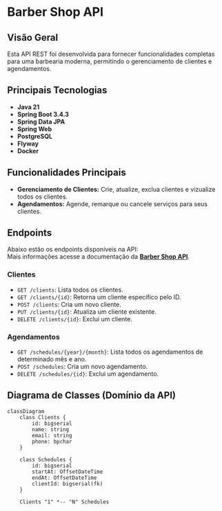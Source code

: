 # Barber Shop API

## Visão Geral

Esta API REST foi desenvolvida para fornecer funcionalidades completas para uma barbearia moderna, permitindo o gerenciamento de clientes e agendamentos.

## Principais Tecnologias
- **Java 21**
- **Spring Boot 3.4.3**
- **Spring Data JPA**
- **Spring Web**
- **PostgreSQL**
- **Flyway**
- **Docker**

## Funcionalidades Principais

* **Gerenciamento de Clientes:** Crie, atualize, exclua clientes e vizualize todos os clientes.
* **Agendamentos:** Agende, remarque ou cancele serviços para seus clientes.


## Endpoints

Abaixo estão os endpoints disponíveis na API:  
Mais informações acesse a documentação da [**Barber Shop API**](https://documenter.getpostman.com/view/25826614/2sAYkGKeYU).

### Clientes

* `GET /clients`: Lista todos os clientes.
* `GET /clients/{id}`: Retorna um cliente específico pelo ID.
* `POST /clients`: Cria um novo cliente.
* `PUT /clients/{id}`: Atualiza um cliente existente.
* `DELETE /clients/{id}`: Exclui um cliente.

### Agendamentos

* `GET /schedules/{year}/{month}`: Lista todos os agendamentos de determinado mês e ano.
* `POST /schedules`: Cria um novo agendamento.
* `DELETE /schedules/{id}`: Exclui um agendamento.

## Diagrama de Classes (Domínio da API)

```mermaid
classDiagram
    class Clients {
        id: bigserial
        name: string
        email: string
        phone: bpchar
    }

    class Schedules {
        id: bigserial
        startAt: OffsetDateTime
        endAt: OffsetDateTime
        clientId: bigserial(fk)
    }

    Clients "1" *-- "N" Schedules    
```

